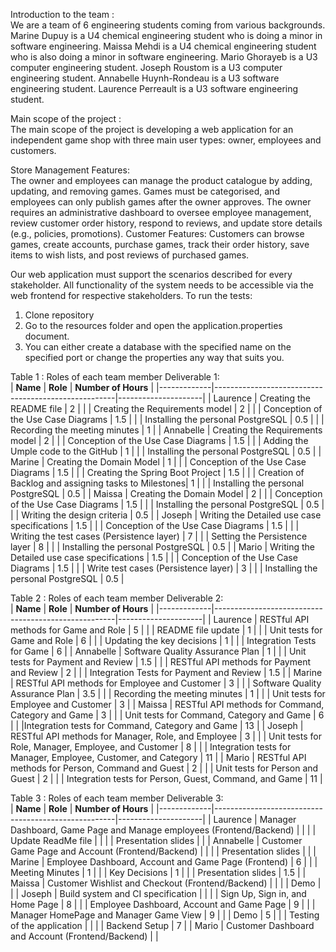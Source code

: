 Introduction to the team : <br/>
We are a team of 6 engineering students coming from various backgrounds. 
Marine Dupuy is a U4 chemical engineering student who is doing a minor in software engineering. 
Maissa Mehdi is a U4 chemical engineering student who is also doing a minor in software engineering. 
Mario Ghorayeb is a U3 computer engineering student. 
Joseph Roustom is a U3 computer engineering student. 
Annabelle Huynh-Rondeau is a U3 software engineering student.
Laurence Perreault is a U3 software engineering student. 

Main scope of the project : <br/>
The main scope of the project is developing a web application for an independent game shop with three main user types: owner, employees and customers. 

Store Management Features: <br/>
The owner and employees can manage the product catalogue by adding, updating, and removing games.
Games must be categorised, and employees can only publish games after the owner approves.
The owner requires an administrative dashboard to oversee employee management, review customer order history, respond to reviews, and update store details (e.g., policies, promotions).
Customer Features:
Customers can browse games, create accounts, purchase games, track their order history, save items to wish lists, and post reviews of purchased games.

Our web application must support the scenarios described for every stakeholder. All functionality of the system needs to be accessible via the web frontend for respective stakeholders.
To run the tests:
1) Clone repository
2) Go to the resources folder and open the application.properties document.
3) You can either create a database with the specified name on the specified port or change the properties any way that suits you.
   
Table 1 : Roles of each team member Deliverable 1: <br/>
| **Name**    | **Role**                                            | **Number of Hours** |
|-------------|-----------------------------------------------------|---------------------|
| Laurence    | Creating the README file                            | 2                   |
|             | Creating the Requirements model                     | 2                   |
|             | Conception of the Use Case Diagrams                 | 1.5                 |
|             | Installing the personal PostgreSQL                   | 0.5                 |
|             | Recording the meeting minutes                       | 1                   |
| Annabelle   | Creating the Requirements model                     | 2                   |
|             | Conception of the Use Case Diagrams                 | 1.5                 |
|             | Adding the Umple code to the GitHub                  | 1                   |
|             | Installing the personal PostgreSQL                   | 0.5                 |
| Marine      | Creating the Domain Model                           | 1                   |
|             | Conception of the Use Case Diagrams                 | 1.5                 |
|             | Creating the Spring Boot Project                    | 1.5                 |
|             | Creation of Backlog and assigning tasks to Milestones| 1                   |
|             | Installing the personal PostgreSQL                   | 0.5                 |
| Maissa      | Creating the Domain Model                           | 2                   |
|             | Conception of the Use Case Diagrams                 | 1.5                 |
|             | Installing the personal PostgreSQL                   | 0.5                 |
|             | Writing the design criteria                         | 0.5                 |
| Joseph      | Writing the Detailed use case specifications        | 1.5                 |
|             | Conception of the Use Case Diagrams                 | 1.5                 |
|             | Writing the test cases (Persistence layer)          | 7                   |
|             | Setting the Persistence layer                       | 8                   |
|             | Installing the personal PostgreSQL                   | 0.5                 |
| Mario       | Writing the Detailed use case specifications        | 1.5                 |
|             | Conception of the Use Case Diagrams                 | 1.5                 |
|             | Write test cases (Persistence layer)                | 3                   |
|             | Installing the personal PostgreSQL                   | 0.5                 |

Table 2 : Roles of each team member Deliverable 2: <br/>
| **Name**    | **Role**                                            | **Number of Hours** |
|-------------|-----------------------------------------------------|---------------------|
| Laurence    | RESTful API methods for Game and Role               | 5                  |
|             | README file update                                  | 1                  |
|             | Unit tests for Game and Role                        | 6                  |
|             | Updating the key decisions                          | 1                  |
|             | Integration Tests for Game                          | 6                   |
| Annabelle   | Software Quality Assurance Plan                     |  1                 |
|             | Unit tests for Payment and Review                    | 1.5               |
|             | RESTful API methods for Payment and Review           | 2                 |
|             | Integration Tests for Payment and Review             | 1.5               |
| Marine      | RESTful API methods for Employee and Customer        | 3                 |
|             | Software Quality Assurance Plan                      | 3.5               |
|             | Recording the meeting minutes                        | 1                 |
|             | Unit tests for Employee and Customer                 | 3                 |
| Maissa      | RESTful API methods for Command, Category and Game   |  3                |
|             | Unit tests for Command, Category and Game            | 6                 |
|             |Integration tests for  Command, Category and Game     |  13               |
| Joseph      | RESTful API methods for Manager, Role, and Employee  |        3           |
|             | Unit tests for Role, Manager, Employee, and Customer |       8           |
|             | Integration tests for  Manager, Employee, Customer, and Category                                                  |       11            |
| Mario       | RESTful API methods for Person, Command and Guest             |   2                |
|             | Unit tests for Person and Guest                      |     2              |
|             | Integration tests for Person, Guest, Command, and Game                                                     |        11           |

Table 3 : Roles of each team member Deliverable 3: <br/>
| **Name**    | **Role**                                            | **Number of Hours** |
|-------------|-----------------------------------------------------|---------------------|
| Laurence    | Manager Dashboard, Game Page and Manage employees (Frontend/Backend)              |                   |
|             | Update ReadMe file                                |                   |
|             | Presentation slides                     |                  |
| Annabelle   | Customer Game Page and Account (Frontend/Backend)                   |                  |
|             | Presentation slides                  |                |
| Marine      | Employee Dashboard, Account and Game Page (Frontend)          |         6         |
|             | Meeting Minutes                     |       1        |
|             | Key Decisions                     |         1         |
|             | Presentation slides             |          1.5       |
| Maissa      | Customer Wishlist and Checkout (Frontend/Backend)    |                  |
|             | Demo         |                 |
| Joseph      | Build system and CI specification  |                   |
|             | Sign Up, Sign in, and Home Page   |       8          |
|             | Employee Dashboard, Account and Game Page          |        9          |
|             | Manager HomePage and Manager Game View        |      9            |
|             | Demo                                                  |         5         |
|             | Testing of the application                                                |                  |
|             | Backend Setup                                                |       7          |
| Mario       | Customer Dashboard and Account (Frontend/Backend)             |                   |
